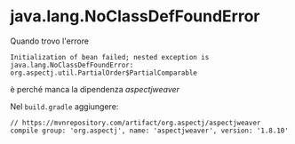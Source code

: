 # java.lang.NoClassDefFoundError

Quando trovo l'errore

	Initialization of bean failed; nested exception is java.lang.NoClassDefFoundError: org.aspectj.util.PartialOrder$PartialComparable

è perché manca la dipendenza *aspectjweaver*

Nel `build.gradle` aggiungere:

	// https://mvnrepository.com/artifact/org.aspectj/aspectjweaver
	compile group: 'org.aspectj', name: 'aspectjweaver', version: '1.8.10'
